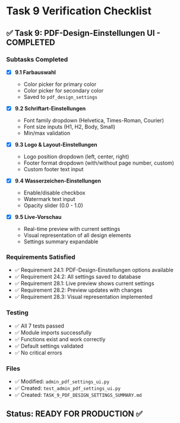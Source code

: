 # Task 9 Verification Checklist

## ✅ Task 9: PDF-Design-Einstellungen UI - COMPLETED

### Subtasks Completed

- [x] **9.1 Farbauswahl**
  - Color picker for primary color
  - Color picker for secondary color
  - Saved to `pdf_design_settings`

- [x] **9.2 Schriftart-Einstellungen**
  - Font family dropdown (Helvetica, Times-Roman, Courier)
  - Font size inputs (H1, H2, Body, Small)
  - Min/max validation

- [x] **9.3 Logo & Layout-Einstellungen**
  - Logo position dropdown (left, center, right)
  - Footer format dropdown (with/without page number, custom)
  - Custom footer text input

- [x] **9.4 Wasserzeichen-Einstellungen**
  - Enable/disable checkbox
  - Watermark text input
  - Opacity slider (0.0 - 1.0)

- [x] **9.5 Live-Vorschau**
  - Real-time preview with current settings
  - Visual representation of all design elements
  - Settings summary expandable

### Requirements Satisfied

- ✅ Requirement 24.1: PDF-Design-Einstellungen options available
- ✅ Requirement 24.2: All settings saved to database
- ✅ Requirement 28.1: Live preview shows current settings
- ✅ Requirement 28.2: Preview updates with changes
- ✅ Requirement 28.3: Visual representation implemented

### Testing

- ✅ All 7 tests passed
- ✅ Module imports successfully
- ✅ Functions exist and work correctly
- ✅ Default settings validated
- ✅ No critical errors

### Files

- ✅ Modified: `admin_pdf_settings_ui.py`
- ✅ Created: `test_admin_pdf_settings_ui.py`
- ✅ Created: `TASK_9_PDF_DESIGN_SETTINGS_SUMMARY.md`

## Status: READY FOR PRODUCTION ✅

